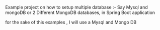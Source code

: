 Example project on how to setup multiple database :- Say Mysql and mongoDB or 2 Different MongoDB databases, in Spring Boot application

for the sake of this examples , I will use a Mysql and Mongo DB
